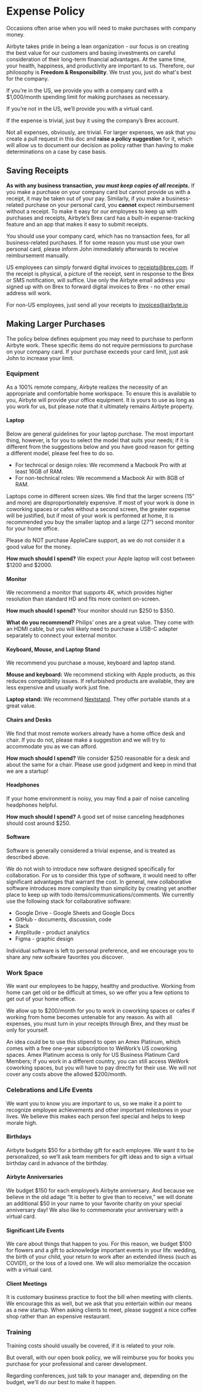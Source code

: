 # Expense Policy

Occasions often arise when you will need to make purchases with company money.

Airbyte takes pride in being a lean organization - our focus is on creating the best value for our customers and basing investments on careful consideration of their long-term financial advantages. At the same time, your health, happiness, and productivity are important to us. Therefore, our philosophy is **Freedom & Responsibility**. We trust you, just do what's best for the company. 

If you’re in the US, we provide you with a company card with a $1,000/month spending limit for making purchases as necessary. 

If you’re not in the US, we’ll provide you with a virtual card. 

If the expense is trivial, just buy it using the company’s Brex account. 

Not all expenses, obviously, are trivial. For larger expenses, we ask that you create a pull request in this doc and **raise a policy suggestion** for it, which will allow us to document our decision as policy rather than having to make determinations on a case by case basis.

## Saving Receipts

**As with any business transaction,** _**you must keep copies of all receipts**_**.** If you make a purchase on your company card but cannot provide us with a receipt, it may be taken out of your pay. Similarly, if you make a business-related purchase on your personal card, you **cannot** expect reimbursement without a receipt. To make it easy for our employees to keep up with purchases and receipts, Airbyte’s Brex card has a built-in expense-tracking feature and an app that makes it easy to submit receipts. 

You should use your company card, which has no transaction fees, for all business-related purchases. If for some reason you must use your own personal card, please inform John immediately afterwards to receive reimbursement manually.

US employees can simply forward digital invoices to receipts@brex.com. If the receipt is physical, a picture of the receipt, sent in response to the Brex or SMS notification, will suffice.  Use only the Airbyte email address you signed up with on Brex to forward digital invoices to Brex - no other email address will work. 

For non-US employees, just send all your receipts to invoices@airbyte.io

## Making Larger Purchases

The policy below defines equipment you may need to purchase to perform Airbyte work. These specific items do not require permissions to purchase on your company card. If your purchase exceeds your card limit, just ask John to increase your limit.

### Equipment

As a 100% remote company, Airbyte realizes the necessity of an appropriate and comfortable home workspace. To ensure this is available to you, Airbyte will provide your office equipment. It is yours to use as long as you work for us, but please note that it ultimately remains Airbyte property.

#### Laptop

Below are general guidelines for your laptop purchase. The most important thing, however, is for you to select the model that suits your needs; if it is different from the suggestions below and you have good reason for getting a different model, please feel free to do so.

* For technical or design roles: We recommend a Macbook Pro with at least 16GB of RAM.
* For non-technical roles: We recommend a Macbook Air with 8GB of RAM.

Laptops come in different screen sizes. We find that the larger screens \(15” and more\) are disproportionately expensive. If most of your work is done in coworking spaces or cafes without a second screen, the greater expense will be justified, but if most of your work is performed at home, it is recommended you buy the smaller laptop and a large \(27”\) second monitor for your home office.

Please do NOT purchase AppleCare support, as we do not consider it a good value for the money. 

**How much should I spend?** We expect your Apple laptop will cost between $1200 and $2000. 

#### Monitor

We recommend a monitor that supports 4K, which provides higher resolution than standard HD and fits more content on-screen. 

**How much should I spend?** Your monitor should run $250 to $350. 

**What do you recommend?** Philips’ ones are a great value. They come with an HDMI cable, but you will likely need to purchase a USB-C adapter separately to connect your external monitor.

#### Keyboard, Mouse, and Laptop Stand

We recommend you purchase a mouse, keyboard and laptop stand. 

**Mouse and keyboard:** We recommend sticking with Apple products, as this reduces compatibility issues. If refurbished products are available, they are less expensive and usually work just fine.

**Laptop stand:** We recommend [Nextstand](https://www.amazon.co.uk/NEXSTAND-K2-Adjustable-Foldable-Portable/dp/B01HHYQBB8). They offer portable stands at a great value.

#### Chairs and Desks

We find that most remote workers already have a home office desk and chair. If you do not, please make a suggestion and we will try to accommodate you as we can afford.

**How much should I spend?** We consider $250 reasonable for a desk and about the same for a chair. Please use good judgment and keep in mind that we are a startup!

#### Headphones

If your home environment is noisy, you may find a pair of noise canceling headphones helpful. 

**How much should I spend?** A good set of noise canceling headphones should cost around $250.

#### Software

Software is generally considered a trivial expense, and is treated as described above.

We do not wish to introduce new software designed specifically for collaboration. For us to consider this type of software, it would need to offer significant advantages that warrant the cost. In general, new collaborative software introduces more complexity than simplicity by creating yet another place to keep up with todo items/communications/comments. We currently use the following stack for collaborative software:

* Google Drive - Google Sheets and Google Docs
* GitHub - documents, discussion, code
* Slack 
* Amplitude - product analytics
* Figma - graphic design

Individual software is left to personal preference, and we encourage you to share any new software favorites you discover.  


### Work Space

We want our employees to be happy, healthy and productive. Working from home can get old or be difficult at times, so we offer you a few options to get out of your home office. 

We allow up to $200/month for you to work in coworking spaces or cafes if working from home becomes untenable for any reason. As with all expenses, you must turn in your receipts through Brex, and they must be only for yourself.

An idea could be to use this stipend to open an Amex Platinum, which comes with a free one-year subscription to WeWork’s US coworking spaces. Amex Platinum access is only for US Business Platinum Card Members; if you work in a different country, you can still access WeWork coworking spaces, but you will have to pay directly for their use. We will not cover any costs above the allowed $200/month. 

### Celebrations and Life Events

We want you to know you are important to us, so we make it a point to recognize employee achievements and other important milestones in your lives. We believe this makes each person feel special and helps to keep morale high.

#### Birthdays

Airbyte budgets $50 for a birthday gift for each employee. We want it to be personalized, so we’ll ask team members for gift ideas and to sign a virtual birthday card in advance of the birthday. 

#### Airbyte Anniversaries

We budget $150 for each employee’s Airbyte anniversary. And because we believe in the old adage “It is better to give than to receive,” we will donate an additional $50 in your name to your favorite charity on your special anniversary day!  We also like to commemorate your anniversary with a virtual card. 

#### Significant Life Events

We care about things that happen to you. For this reason, we budget $100 for flowers and a gift to acknowledge important events in your life: wedding, the birth of your child, your return to work after an extended illness \(such as COVID!\), or the loss of a loved one. We will also memorialize the occasion with a virtual card. 

#### Client Meetings

It is customary business practice to foot the bill when meeting with clients. We encourage this as well, but we ask that you entertain within our means as a new startup. When asking clients to meet, please suggest a nice coffee shop rather than an expensive restaurant. 

### Training

Training costs should usually be covered, if it is related to your role. 

But overall, with our open book policy, we will reimburse you for books you purchase for your professional and career development.

Regarding conferences, just talk to your manager and, depending on the budget, we'll do our best to make it happen.    


